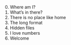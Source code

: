 0. Where am I?
1. What’s in there?
2. There is no place like home
3. The long format
4. Hidden files
5. I love numbers
6. Welcome
